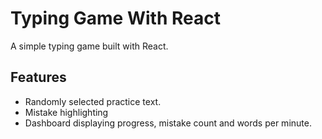 # Typing Game With React

A simple typing game built with React.

## Features
- Randomly selected practice text.
- Mistake highlighting
- Dashboard displaying progress, mistake count and words per minute.

